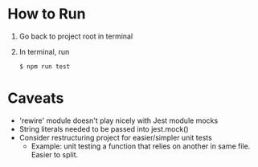 # How to Run

1. Go back to project root in terminal

2. In terminal, run

    ```
    $ npm run test
    ```

# Caveats

- 'rewire' module doesn't play nicely with Jest module mocks
- String literals needed to be passed into jest.mock()
- Consider restructuring project for easier/simpler unit tests
    - Example: unit testing a function that relies on another in same file. Easier to split.
